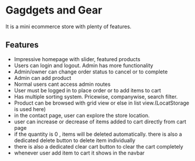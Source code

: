 
# Gagdgets and Gear

It is a mini ecommerce store with plenty of features.


## Features

- Impressive homepage with slider, featured products
- Users can login and logout. Admin has more functionality
- Admin/owner can change order status to cancel or to complete
- Admin can add product
- Normal users cant access admin routes
- User must be logged in to place order or to add items to cart
- Has multiple sorting system. Pricewise, companywise, search filter.
- Product can be browsed with grid view or else in list view.(LocatStorage is used here)
- in the contact page, user can explore the store location.
- user can increase or decrease of items added to cart directly from cart page
- if the quantity is 0 , items will be deleted automatically. there is also a dedicated delete button to delete item individually
- there is also a dedicated clear cart button to clear the cart completely
- whenever user add item to cart it shows in the navbar